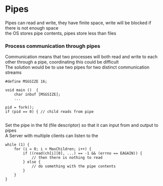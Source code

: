 # Pipes
Pipes can read and write, they have finite space, write will be blocked if there is not enough space  
the OS stores pipe contents, pipes store less than files  

### Process communication through pipes
Communication means that two processes will both read and write to each other through a pipe, coordinating this could be difficult  
The solution would be to use two pipes for two distinct communication streams
```
#define MSGSIZE 16;

void main ()  {
	char inbuf [MSGSIZE];
	...
	
pid = fork();
if (pid == 0) { // child reads from pipe
	
```
Set the pipe in the fd (file descriptor) so that it can input from and output to pipes  
A Server with multiple clients can listen to the 
```
while (1) {
	for (i = 0; i < MaxChildren; i++) {
		if ((read(ch[i][0], ...) == -1 && (errno == EAGAIN)) {
			// then there is nothing to read
		} else {
			// do something with the pipe contents
		}
	}
}
```
